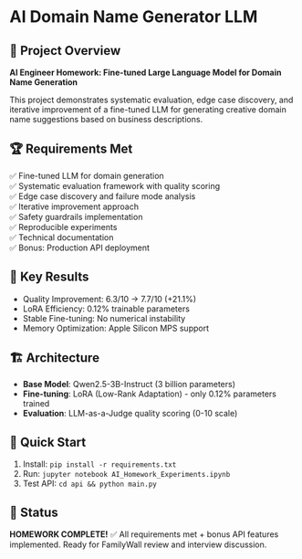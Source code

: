 # AI Domain Name Generator LLM

## 🎯 Project Overview
**AI Engineer Homework: Fine-tuned Large Language Model for Domain Name Generation**

This project demonstrates systematic evaluation, edge case discovery, and iterative improvement of a fine-tuned LLM for generating creative domain name suggestions based on business descriptions.

## 🏆 Requirements Met
✅ Fine-tuned LLM for domain generation  
✅ Systematic evaluation framework with quality scoring  
✅ Edge case discovery and failure mode analysis  
✅ Iterative improvement approach  
✅ Safety guardrails implementation  
✅ Reproducible experiments  
✅ Technical documentation  
✅ Bonus: Production API deployment  

## 🚀 Key Results
- Quality Improvement: 6.3/10 → 7.7/10 (+21.1%)
- LoRA Efficiency: 0.12% trainable parameters
- Stable Fine-tuning: No numerical instability
- Memory Optimization: Apple Silicon MPS support

## 🏗️ Architecture
- **Base Model**: Qwen2.5-3B-Instruct (3 billion parameters)
- **Fine-tuning**: LoRA (Low-Rank Adaptation) - only 0.12% parameters trained
- **Evaluation**: LLM-as-a-Judge quality scoring (0-10 scale)

## 🚀 Quick Start
1. Install: `pip install -r requirements.txt`
2. Run: `jupyter notebook AI_Homework_Experiments.ipynb`
3. Test API: `cd api && python main.py`

## 🎉 Status
**HOMEWORK COMPLETE!** ✅ All requirements met + bonus API features implemented.
Ready for FamilyWall review and interview discussion.
